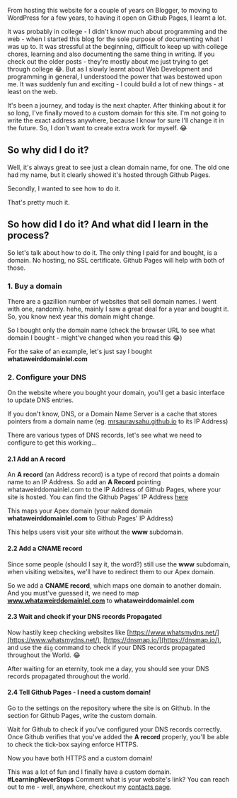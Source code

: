 From hosting this website for a couple of years on Blogger, to moving to WordPress for a few years, to having it open on Github Pages, I learnt a lot.

It was probably in college - I didn't know much about programming and the web - when I started this blog for the sole purpose of documenting what I was up to. It was stressful at the beginning, difficult to keep up with college chores, learning and also documenting the same thing in writing. If you check out the older posts - they're mostly about me just trying to get through college 😂. But as I slowly learnt about Web Development and programming in general, I understood the power that was bestowed upon me. It was suddenly fun and exciting - I could build a lot of new things - at least on the web.

It's been a journey, and today is the next chapter. After thinking about it for so long, I've finally moved to a custom domain for this site. I'm not going to write the exact address anywhere, because I know for sure I'll change it in the future. So, I don't want to create extra work for myself. 😂

## So why did I do it?

Well, it's always great to see just a clean domain name, for one. The old one had my name, but it clearly showed it's hosted through Github Pages.

Secondly, I wanted to see how to do it. 

That's pretty much it.

## So how did I do it? And what did I learn in the process?

So let's talk about how to do it. The only thing I paid for and bought, is a domain. No hosting, no SSL certificate. Github Pages will help with both of those.

### 1. Buy a domain

There are a gazillion number of websites that sell domain names. I went with one, randomly. hehe, mainly I saw a great deal for a year and bought it. So, you know next year this domain might change.

So I bought only the domain name (check the browser URL to see what domain I bought - might've changed when you read this 😂)

For the sake of an example, let's just say I bought <strong>whataweirddomainlel.com</strong>

### 2. Configure your DNS

On the website where you bought your domain, you'll get a basic interface to update DNS entries. 

If you don't know, DNS, or a Domain Name Server is a cache that stores pointers from a domain name (eg. [mrsauravsahu.github.io](https://mrsauravsahu.github.io) to its IP Address)

There are various types of DNS records, let's see what we need to configure to get this working...

#### 2.1 Add an A record

An <strong>A record</strong> (an Address record) is a type of record that points a domain name to an IP Address.
So add an <strong>A Record</strong> pointing whataweirddomainlel.com to the IP Address of Github Pages, where your site is hosted. 
You can find the Github Pages' IP Address [here](https://docs.github.com/en/github/working-with-github-pages/managing-a-custom-domain-for-your-github-pages-site#configuring-an-apex-domain)

This maps your Apex domain (your naked domain <strong>whataweirddomainlel.com</strong> to Github Pages' IP Address)

This helps users visit your site without the <strong>www</strong> subdomain.

#### 2.2 Add a CNAME record

Since some people (should I say it, the word?) still use the <strong>www</strong> subdomain, when visiting websites, we'll have to redirect them to our Apex domain.

So we add a <strong>CNAME record</strong>, which maps one domain to another domain. And you must've guessed it, we need to map <strong>www.whataweirddomainlel.com</strong> to <strong>whataweirddomainlel.com</strong>

#### 2.3 Wait and check if your DNS records Propagated

Now hastily keep checking websites like [https://www.whatsmydns.net/](https://www.whatsmydns.net/), [https://dnsmap.io/](https://dnsmap.io/), and use the `dig` command to check if your DNS records propagated throughout the World. 😂

After waiting for an eternity, took me a day, you should see your DNS records propagated throughout the world.

#### 2.4 Tell Github Pages - I need a custom domain!

Go to the settings on the repository where the site is on Github. In the section for Github Pages, write the custom domain. 

Wait for Github to check if you've configured your DNS records correctly. Once Github verifies that you've added the <strong>A record</strong> properly, you'll be able to check the tick-box saying enforce HTTPS.

Now you have both HTTPS and a custom domain!

This was a lot of fun and I finally have a custom domain. <strong>#LearningNeverStops</strong> Comment what is your website's link? You can reach out to me - well, anywhere, checkout my [contacts page](/socials).